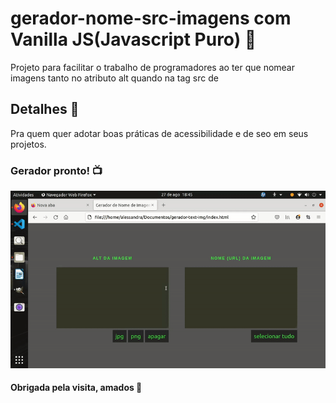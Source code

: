 # gerador-nome-src-imagens com Vanilla JS(Javascript Puro) 💝
Projeto para facilitar o trabalho de programadores ao ter que nomear imagens tanto no atributo alt quando na tag src de 

## Detalhes 💁

Pra quem quer adotar boas práticas de acessibilidade e de seo em seus projetos.

### Gerador pronto! 📺

<img src="https://github.com/alessandradocouto/gerador-nome-src-imagens/blob/master/gif_gerador.gif">

#### Obrigada pela visita, amados 🍻
